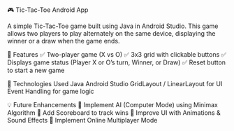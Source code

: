 
🎮 Tic-Tac-Toe Android App



A simple Tic-Tac-Toe game built using Java in Android Studio. This game allows two players to play alternately on the same device, displaying the winner or a draw when the game ends.

📖 Features
✅ Two-player game (X vs O)
✅ 3x3 grid with clickable buttons
✅ Displays game status (Player X or O’s turn, Winner, or Draw)
✅ Reset button to start a new game



🚀 Technologies Used
Java
Android Studio
GridLayout / LinearLayout for UI
Event Handling for game logic


💡 Future Enhancements
🔹 Implement AI (Computer Mode) using Minimax Algorithm
🔹 Add Scoreboard to track wins
🔹 Improve UI with Animations & Sound Effects
🔹 Implement Online Multiplayer Mode

